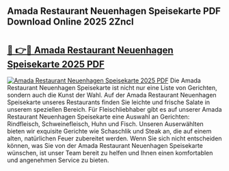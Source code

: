 ## Amada Restaurant Neuenhagen Speisekarte PDF Download Online 2025 2ZncI

# <h2><a href="http://gcdad4.nevu.top/?p=Amada+Restaurant+Neuenhagen+Speisekarte">🔗 👉🔴 Amada Restaurant Neuenhagen Speisekarte 2025 PDF</a></h2>

[![Amada Restaurant Neuenhagen Speisekarte 2025 PDF](https://i.imgur.com/dBaPXMq.png)](http://gcdad4.nevu.top/?p=Amada+Restaurant+Neuenhagen+Speisekarte)
Die Amada Restaurant Neuenhagen Speisekarte ist nicht nur eine Liste von Gerichten, sondern auch die Kunst der Wahl. Auf der Amada Restaurant Neuenhagen Speisekarte unseres Restaurants finden Sie leichte und frische Salate in unserem speziellen Bereich. Für Fleischliebhaber gibt es auf unserer Amada Restaurant Neuenhagen Speisekarte eine Auswahl an Gerichten: Rindfleisch, Schweinefleisch, Huhn und Fisch. Unseren Auserwählten bieten wir exquisite Gerichte wie Schaschlik und Steak an, die auf einem alten, natürlichen Feuer zubereitet werden. Wenn Sie sich nicht entscheiden können, was Sie von der Amada Restaurant Neuenhagen Speisekarte wünschen, ist unser Team bereit zu helfen und Ihnen einen komfortablen und angenehmen Service zu bieten.
